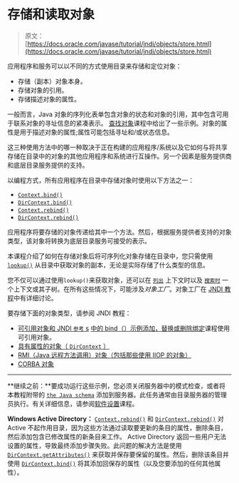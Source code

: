 # 存储和读取对象

> 原文： [https://docs.oracle.com/javase/tutorial/jndi/objects/store.html](https://docs.oracle.com/javase/tutorial/jndi/objects/store.html)

应用程序和服务可以以不同的方式使用目录来存储和定位对象：

*   存储（副本）对象本身。
*   存储对象的引用。
*   存储描述对象的属性。

一般而言，Java 对象的序列化表单包含对象的状态和对象的引用，其中包含可用于联系对象的寻址信息的紧凑表示。 [查找对象](../ops/lookup.html)课程中给出了一些示例。对象的属性是用于描述对象的属性;属性可能包括寻址和/或状态信息。

这三种使用方法中的哪一种取决于正在构建的应用程序/系统以及它如何与将共享存储在目录中的对象的其他应用程序和系统进行互操作。另一个因素是服务提供商和底层目录服务提供的支持。

以编程方式，所有应用程序在目录中存储对象时使用以下方法之一：

*   [`Context.bind()`](https://docs.oracle.com/javase/8/docs/api/javax/naming/Context.html#bind-javax.naming.Name-java.lang.Object-)
*   [`DirContext.bind()`](https://docs.oracle.com/javase/8/docs/api/javax/naming/directory/DirContext.html#bind-javax.naming.Name-java.lang.Object-javax.naming.directory.Attributes-)
*   [`Context.rebind()`](https://docs.oracle.com/javase/8/docs/api/javax/naming/Context.html#rebind-javax.naming.Name-java.lang.Object-)
*   [`DirContext.rebind()`](https://docs.oracle.com/javase/8/docs/api/javax/naming/directory/DirContext.html#rebind-javax.naming.Name-java.lang.Object-javax.naming.directory.Attributes-)

应用程序将要存储的对象传递给其中一个方法。然后，根据服务提供者支持的对象类型，该对象将转换为底层目录服务可接受的表示。

本课程介绍了如何在存储对象后将可序列化对象存储在目录中，您只需使用 [`lookup()`](https://docs.oracle.com/javase/8/docs/api/javax/naming/Context.html#lookup-javax.naming.Name-) 从目录中获取对象的副本，无论是实际存储了什么类型的信息。

您不仅可以通过使用`lookup()`来获取对象，还可以在 [`列出`](https://docs.oracle.com/javase/8/docs/api/javax/naming/Context.html#list-javax.naming.Name-) 上下文时以及 [`搜索时`](https://docs.oracle.com/javase/8/docs/api/javax/naming/directory/DirContext.html#search-javax.naming.Name-) 一个上下文或其子树。在所有这些情况下，可能涉及*对象工厂*。对象工厂在 [JNDI 教程](https://docs.oracle.com/javase/jndi/tutorial/objects/factory/index.html)中有详细讨论。

要存储下面的对象类型，请参阅 JNDI 教程：

*   [可引用对象和 JNDI `参考` s](https://docs.oracle.com/javase/jndi/tutorial/objects/storing/reference.html)
    [中的 bind（）示例添加，替换或删除绑定](../ops/bind.html)课程使用可引用对象。
*   [具有属性的对象（ `DirContext` ）](https://docs.oracle.com/javase/jndi/tutorial/objects/storing/dircontext.html)
*   [RMI（Java 远程方法调用）对象（包括那些使用 IIOP 的对象）](https://docs.oracle.com/javase/jndi/tutorial/objects/storing/remote.html)
*   [CORBA 对象](https://docs.oracle.com/javase/jndi/tutorial/objects/storing/corba.html)

* * *

**继续之前：**要成功运行这些示例，您必须关闭服务器中的模式检查，或者将本教程附带的 [`the Java schema`](../software/config/java.schema) 添加到服务器。此任务通常由目录服务器的管理员执行。有关详细信息，请参阅[软件设置](../software/content.html#SCHEMA)课程。

**Windows Active Directory：** [`Context.rebind()`](https://docs.oracle.com/javase/8/docs/api/javax/naming/Context.html#rebind-javax.naming.Name-java.lang.Object-) 和 [`DirContext.rebind()`](https://docs.oracle.com/javase/8/docs/api/javax/naming/directory/DirContext.html#rebind-javax.naming.Name-java.lang.Object-javax.naming.directory.Attributes-) 对 Active 不起作用目录，因为这些方法通过读取要更新的条目的属性，删除条目，然后添加包含已修改属性的新条目来工作。 Active Directory 返回一些用户无法设置的属性，导致最终添加步骤失败。此问题的解决方法是使用 [`DirContext.getAttributes()`](https://docs.oracle.com/javase/8/docs/api/javax/naming/directory/DirContext.html#getAttributes-javax.naming.Name-) 来获取并保存要保留的属性。然后，删除该条目并使用 [`DirContext.bind()`](https://docs.oracle.com/javase/8/docs/api/javax/naming/directory/DirContext.html#bind-javax.naming.Name-java.lang.Object-javax.naming.directory.Attributes-) 将其添加回保存的属性（以及您要添加的任何其他属性）。